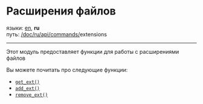 # Расширения файлов

языки: [en](/doc/api/commands/extensions/index.md), **ru**\
путь: [/](/README.md)[doc/](/doc/index.md)[ru/](/doc/ru/index.md)[api/](/doc/ru/api/index.md)[commands/](/doc/ru/api/commands/index.md)extensions

---

Этот модуль предоставляет функции для работы с расширениями файлов

Вы можете почитать про следующие функции:

+ [`get_ext()`](/doc/ru/api/commands/extensions/get_ext.md)
+ [`add_ext()`](/doc/ru/api/commands/extensions/add_ext.md)
+ [`remove_ext()`](/doc/ru/api/commands/extensions/remove_ext.md)